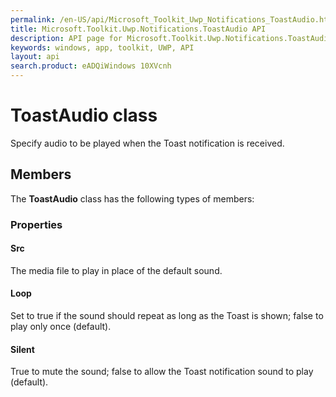 ```yaml
---
permalink: /en-US/api/Microsoft_Toolkit_Uwp_Notifications_ToastAudio.htm
title: Microsoft.Toolkit.Uwp.Notifications.ToastAudio API 
description: API page for Microsoft.Toolkit.Uwp.Notifications.ToastAudio
keywords: windows, app, toolkit, UWP, API
layout: api
search.product: eADQiWindows 10XVcnh
---
```



# ToastAudio class

Specify audio to be played when the Toast notification is received.

## Members

The **ToastAudio** class has the following types of members:

### Properties

#### Src

The media file to play in place of the default sound.



#### Loop

Set to true if the sound should repeat as long as the Toast is shown; false to play only once (default).



#### Silent

True to mute the sound; false to allow the Toast notification sound to play (default).


